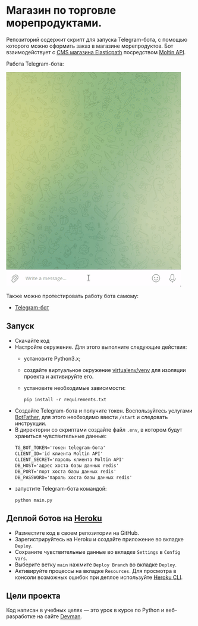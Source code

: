 # Магазин по торговле морепродуктами.

Репозиторий содержит скрипт для запуска Telegram-бота, с помощью которого можно оформить заказ в магазине морепродуктов. Бот взаимодействует с [CMS магазина Elasticpath](https://euwest.cm.elasticpath.com/) посредством [Moltin API](https://documentation.elasticpath.com/commerce-cloud/docs/api/index.html).

Работа Telegram-бота:

![](screencasts/tg_bot.gif)

Также можно протестировать работу бота самому: 
  - [Telegram-бот](https://t.me/AgileMenuBot)

## Запуск

- Скачайте код
- Настройте окружение. Для этого выполните следующие действия:
  - установите Python3.x;
  - создайте виртуальное окружение [virtualenv/venv](https://docs.python.org/3/library/venv.html) для изоляции проекта и активируйте его.
  - установите необходимые зависимости:

    ```
    pip install -r requirements.txt
    ```
- Создайте Telegram-бота и получите токен. Воспользуйтесь услугами [BotFather](https://telegram.me/BotFather), для этого необходимо ввести `/start` и следовать инструкции.
- В директории со скриптами создайте файл `.env`, в котором будут храниться чувствительные данные:
    ```
    TG_BOT_TOKEN='токен telegram-бота'
    CLIENT_ID='id клиента Moltin API'
    CLIENT_SECRET='пароль клиента Moltin API'
    DB_HOST='адрес хоста базы данных redis'
    DB_PORT='порт хоста базы данных redis'
    DB_PASSWORD='пароль хоста базы данных redis'
    ```
- запустите  Telegram-бота командой:
    ```
    python main.py
    ```

## Деплой ботов на [Heroku](https://id.heroku.com/login)

- Разместите код в своем репозитории на GitHub.
- Зарегистрируйтесь на Heroku и создайте приложение во вкладке `Deploy`.
- Сохраните чувствительные данные во вкладке `Settings` в `Config Vars`.
- Выберите ветку `main` нажмите `Deploy Branch` во вкладке `Deploy`.
- Активируйте процессы на вкладке `Resources`.
Для просмотра в консоли возможных ошибок при деплое используйте [Heroku CLI](https://devcenter.heroku.com/articles/heroku-cli#download-and-install).

## Цели проекта
Код написан в учебных целях — это урок в курсе по Python и веб-разработке на сайте [Devman](https://dvmn.org).